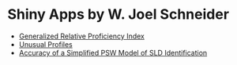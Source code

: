 # Shiny Apps by W. Joel Schneider

- [Generalized Relative Proficiency Index](https://wjschne.github.io/relativeproficiency/)
- [Unusual Profiles](https://w-joel-schneider.shinyapps.io/unusualprofile/)
- [Accuracy of a Simplified PSW Model of SLD Identification](https://w-joel-schneider.shinyapps.io/conditionalppv/)
